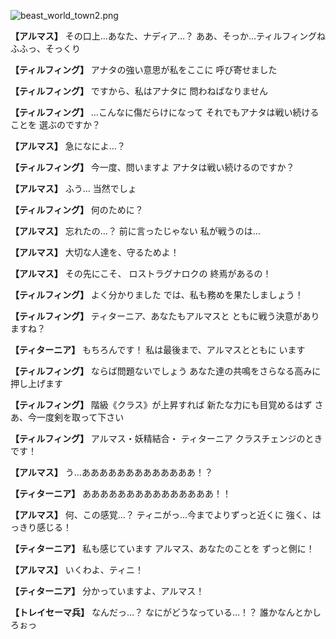 
![beast_world_town2.png](../images/backgrounds/beast_world_town2.png)

**【アルマス】**
その口上…あなた、ナディア…？
ああ、そっか…ティルフィングね
ふふっ、そっくり

**【ティルフィング】**
アナタの強い意思が私をここに
呼び寄せました

**【ティルフィング】**
ですから、私はアナタに
問わねばなりません

**【ティルフィング】**
…こんなに傷だらけになって
それでもアナタは戦い続けることを
選ぶのですか？

**【アルマス】**
急になによ…？

**【ティルフィング】**
今一度、問いますよ
アナタは戦い続けるのですか？

**【アルマス】**
ふう…
当然でしょ

**【ティルフィング】**
何のために？

**【アルマス】**
忘れたの…？
前に言ったじゃない
私が戦うのは…

**【アルマス】**
大切な人達を、守るためよ！

**【アルマス】**
その先にこそ、
ロストラグナロクの
終焉があるの！

**【ティルフィング】**
よく分かりました
では、私も務めを果たしましょう！

**【ティルフィング】**
ティターニア、あなたもアルマスと
ともに戦う決意がありますね？

**【ティターニア】**
もちろんです！
私は最後まで、アルマスとともに
います

**【ティルフィング】**
ならば問題ないでしょう
あなた達の共鳴をさらなる高みに
押し上げます

**【ティルフィング】**
階級《クラス》が上昇すれば
新たな力にも目覚めるはず
さあ、今一度剣を取って下さい

**【ティルフィング】**
アルマス・妖精結合・
ティターニア
クラスチェンジのときです！

**【アルマス】**
う…あああああああああああああ！？

**【ティターニア】**
あああああああああああああああ！！

**【アルマス】**
何、この感覚…？
ティニがっ…今までよりずっと近くに
強く、はっきり感じる！

**【ティターニア】**
私も感じています
アルマス、あなたのことを
ずっと側に！

**【アルマス】**
いくわよ、ティニ！

**【ティターニア】**
分かっていますよ、アルマス！

**【トレイセーマ兵】**
なんだっ…？
なにがどうなっている…！？
誰かなんとかしろぉっ